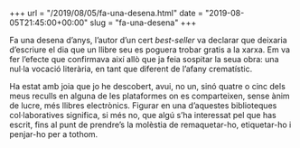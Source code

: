 +++
url = "/2019/08/05/fa-una-desena.html"
date = "2019-08-05T21:45:00+00:00"
slug = "fa-una-desena"
+++

Fa una desena d’anys, l’autor d’un cert *best-seller* va declarar que deixaria d’escriure el dia que un llibre seu es poguera trobar gratis a la xarxa. Em va fer l’efecte que confirmava així allò que ja feia sospitar la seua obra: una nul·la vocació literària, en tant que diferent de l’afany crematístic.

Ha estat amb joia que jo he descobert, avui, no un, sinó quatre o cinc dels meus reculls en alguna de les plataformes on es comparteixen, sense ànim de lucre, més llibres electrònics. Figurar en una d’aquestes biblioteques col·laboratives significa, si més no, que algú s’ha interessat pel que has escrit, fins al punt de prendre’s la molèstia de remaquetar-ho, etiquetar-ho i penjar-ho per a tothom.
